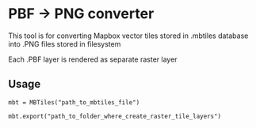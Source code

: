 # PBF -> PNG converter

This tool is for converting Mapbox vector tiles stored in .mbtiles database into .PNG files stored in filesystem

Each .PBF layer is rendered as separate raster layer

## Usage

`mbt = MBTiles("path_to_mbtiles_file")`

`mbt.export("path_to_folder_where_create_raster_tile_layers")`